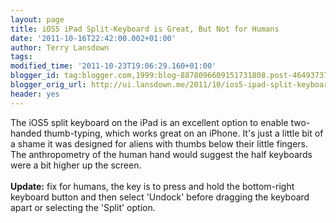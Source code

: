 ```yaml
---
layout: page
title: iOS5 iPad Split-Keyboard is Great, But Not for Humans
date: '2011-10-16T22:42:00.002+01:00'
author: Terry Lansdown
tags: 
modified_time: '2011-10-23T19:06:29.160+01:00'
blogger_id: tag:blogger.com,1999:blog-8878096609151731808.post-4649373793838038976
blogger_orig_url: http://ui.lansdown.me/2011/10/ios5-ipad-split-keyboard-is-great-but.html
header: yes
---
```


The iOS5 split keyboard on the iPad is an excellent option to enable two-handed thumb-typing, which works great on an iPhone. It's just a little bit of a shame it was designed for aliens with thumbs below their little fingers. The anthropometry of the human hand would suggest the half keyboards were a bit higher up the screen.<br /><br /><strong>Update:</strong> fix for humans, the key is to press and hold the bottom-right keyboard button and then select 'Undock' before dragging the keyboard apart or selecting the 'Split' option.